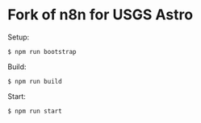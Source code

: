 # Fork of n8n for USGS Astro
Setup:
```console
$ npm run bootstrap
```

Build:
```
$ npm run build
```

Start:
```
$ npm run start
```

